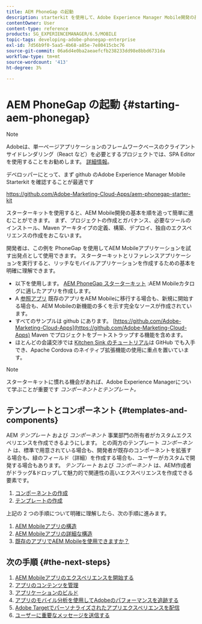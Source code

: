 ```yaml
---
title: AEM PhoneGap の起動
description: starterkit を使用して、Adobe Experience Manager Mobile開発の基本を学ぶ方法を学びます。
contentOwner: User
content-type: reference
products: SG_EXPERIENCEMANAGER/6.5/MOBILE
topic-tags: developing-adobe-phonegap-enterprise
exl-id: 7d56b9f0-5aa5-4b68-a85e-7e80415cbc76
source-git-commit: 06a6d4e0ba2aeaefcfb238233dd98e8bbd6731da
workflow-type: tm+mt
source-wordcount: '413'
ht-degree: 3%

---
```


# AEM PhoneGap の起動 {#starting-aem-phonegap}

>[!NOTE]
>
>Adobeは、単一ページアプリケーションのフレームワークベースのクライアントサイドレンダリング（React など）を必要とするプロジェクトでは、SPA Editor を使用することをお勧めします。 [詳細情報](/help/sites-developing/spa-overview.md)。

デベロッパーにとって、まず github のAdobe Experience Manager Mobile Starterkit を確認することが最適です

https://github.com/Adobe-Marketing-Cloud-Apps/aem-phonegap-starter-kit

スターターキットを使用すると、AEM Mobile開発の基本を順を追って簡単に進むことができます。 まず、プロジェクトの作成とガバナンス、必要なツールのインストール、Maven アーキタイプの定義、構築、デプロイ、独自のエクスペリエンスの作成をおこないます。

開発者は、この例を PhoneGap を使用してAEM Mobileアプリケーションを試す出発点として使用できます。 スターターキットとリファレンスアプリケーションを実行すると、リッチなモバイルアプリケーションを作成するための基本を明確に理解できます。

* 以下を使用します。 [AEM PhoneGap スターターキット](https://github.com/Adobe-Marketing-Cloud-Apps/aem-phonegap-starter-kit) :AEM Mobileカタログに適したアプリを作成します。
* A [参照アプリ](https://github.com/Adobe-Marketing-Cloud-Apps/aem-mobile-hybrid-reference) 既存のアプリをAEM Mobileに移行する場合も、新規に開始する場合も、AEM Mobileの新機能の多くを示す完全なソースが作成されています。
* すべてのサンプルは github にあります。 [https://github.com/Adobe-Marketing-Cloud-Apps](https://github.com/Adobe-Marketing-Cloud-Apps) Maven でプロジェクトをブートストラップする機能を含めます。
* ほとんどの会議交渉では [Kitchen Sink のチュートリアル](https://github.com/blefebvre/aem-phonegap-kitchen-sink)は GitHub でも入手でき、Apache Cordova のネイティブ拡張機能の使用に重点を置いています。

>[!NOTE]
>
>スターターキットに慣れる機会があれば、Adobe Experience Managerについて学ぶことが重要です *コンポーネントとテンプレート。*

## テンプレートとコンポーネント {#templates-and-components}

AEM *テンプレート* および *コンポーネント* 事業部門の所有者がカスタムエクスペリエンスを作成できるようにします。 との両方のテンプレート *コンポーネント* は、標準で用意されている場合も、開発者が既存のコンポーネントを拡張する場合も、緑のフィールド（詳細）を作成する場合も、ユーザーがカスタムで開発する場合もあります。 *テンプレート* および *コンポーネント* は、AEM作成者がドラッグ&amp;ドロップして魅力的で関連性の高いエクスペリエンスを作成できる要素です。

1. [コンポーネントの作成](/help/sites-developing/components.md)
1. [テンプレートの作成](/help/sites-developing/templates.md)

上記の 2 つの手順について明確に理解したら、次の手順に進みます。

1. [AEM Mobileアプリの構造](/help/mobile/phonegap-structure-an-app.md)
1. [AEM Mobileアプリの詳細な構造](/help/mobile/phonegap-apps-arch.md)
1. [既存のアプリでAEM Mobileを使用できますか？](/help/mobile/phonegap-adding-content-to-imported-app.md)

## 次の手順 {#the-next-steps}

1. [AEM Mobileアプリのエクスペリエンスを開始する](/help/mobile/starting-aem-phonegap-app.md)
1. [アプリのコンテンツを管理](/help/mobile/phonegap-manage-app-content.md)
1. [アプリケーションのビルド](/help/mobile/building-app-mobile-phonegap.md)
1. [アプリのモバイル分析を使用してAdobeのパフォーマンスを追跡する](/help/mobile/phonegap-intro-to-app-analytics.md)
1. [Adobe Targetでパーソナライズされたアプリエクスペリエンスを配信](/help/mobile/phonegap-aem-mobile-content-personalization.md)
1. [ユーザーに重要なメッセージを送信する](/help/mobile/phonegap-push-notifications.md)
